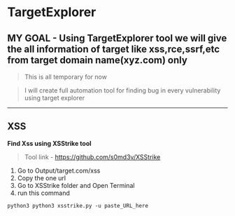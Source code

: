 # TargetExplorer

## MY GOAL - Using TargetExplorer tool we will give the all information of target like xss,rce,ssrf,etc from target domain name(xyz.com) only

> This is all temporary for now 

> I will create full automation tool for finding bug in every vulnerability using target explorer

---

## XSS 

**Find Xss using XSStrike tool**

> Tool link - https://github.com/s0md3v/XSStrike

1. Go to Output/target.com/xss
2. Copy the one url
3. Go to XSStrike folder and Open Terminal 
4. run this command 

```
python3 python3 xsstrike.py -u paste_URL_here
```

